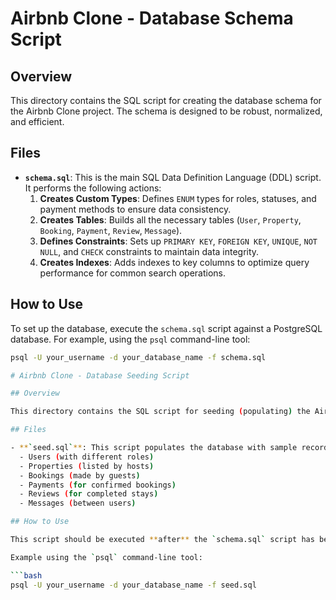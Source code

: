 # Airbnb Clone - Database Schema Script

## Overview

This directory contains the SQL script for creating the database schema for the Airbnb Clone project. The schema is designed to be robust, normalized, and efficient.

## Files

- **`schema.sql`**: This is the main SQL Data Definition Language (DDL) script. It performs the following actions:
  1.  **Creates Custom Types**: Defines `ENUM` types for roles, statuses, and payment methods to ensure data consistency.
  2.  **Creates Tables**: Builds all the necessary tables (`User`, `Property`, `Booking`, `Payment`, `Review`, `Message`).
  3.  **Defines Constraints**: Sets up `PRIMARY KEY`, `FOREIGN KEY`, `UNIQUE`, `NOT NULL`, and `CHECK` constraints to maintain data integrity.
  4.  **Creates Indexes**: Adds indexes to key columns to optimize query performance for common search operations.

## How to Use

To set up the database, execute the `schema.sql` script against a PostgreSQL database. For example, using the `psql` command-line tool:

```bash
psql -U your_username -d your_database_name -f schema.sql

# Airbnb Clone - Database Seeding Script

## Overview

This directory contains the SQL script for seeding (populating) the Airbnb Clone database with realistic sample data. This script uses Data Manipulation Language (DML) commands to insert records into the tables created by the `schema.sql` script.

## Files

- **`seed.sql`**: This script populates the database with sample records, including:
  - Users (with different roles)
  - Properties (listed by hosts)
  - Bookings (made by guests)
  - Payments (for confirmed bookings)
  - Reviews (for completed stays)
  - Messages (between users)

## How to Use

This script should be executed **after** the `schema.sql` script has been run successfully. To populate your database, run this script against your PostgreSQL instance.

Example using the `psql` command-line tool:

```bash
psql -U your_username -d your_database_name -f seed.sql

